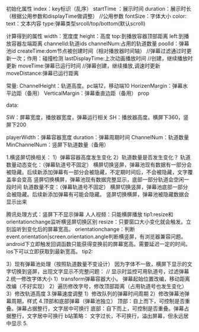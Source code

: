 初始化属性
index：key标识（乱序）
startTime ：展示时间
duration：展示时长（根据公用参数和displayTime做调整）  //公用参数
fontSize：字体大小
color:
text：文本内容
type:弹幕类型srcoll/top/bottom(默认scroll)


计算得到的属性
width：宽度度
height：高度
top:到播放容器顶部距离
left:到播放容器左端距离
channelId:轨道ids
channelNum:占用的轨道数量
poolId：弹幕池id
createTime:dom节点被创建时间（相对播放器时间轴）    //弹幕过滤通过时更新一次；作用：碰撞检测
lastDisplayTime:上次动画播放时间    //创建，继续播放时更新
moveTime:弹幕已运行时间     //弹幕创建，继续播放,调速时更新
moveDistance:弹幕已运行距离

常量:
ChannelHeight：轨道高度。pc端12，移动端10
HorizenMargin：弹幕水平边距（备用）
VerticalMargin：弹幕垂直边距（备用）
prop

data:

SW：屏幕宽度，播放器宽度，弹幕运行相关
SH：播放器高度。横屏下360，竖屏下200

playerWidth：弹幕容器宽度
duration：弹幕周期时间
ChannelNum：轨道数量
MinChannelNum：竖屏下轨道数量（备用）


1.横竖屏切换相关：
1）弹幕容器高度发生变化
2）轨道数量是否发生变化？
轨道数量动态变化：（弹幕轨道号不固定）
横屏切换竖屏，弹幕池现有数据有一部分会被隐藏。后续新添加弹幕有一部分会被隐藏，不定期时间后，不会被隐藏，文字覆盖率会变高
竖屏切换横屏，弹幕池现有数据完整显示，底部一部分轨道会空闲一段时间
轨道数量不变：（弹幕轨道号不固定）
横屏切换竖屏，弹幕池底部一部分会被隐藏。后续新添加弹幕有可能会隐藏。
竖屏切换横屏，弹幕池被隐藏数据会显示出来

腾讯处理方式：竖屏下不显示弹幕
人人视频：只能横屏播放
tip1:resize和orientationchange监听横竖屏切换区别
resize：只要窗口大小变化就会触发。立刻监听到变化后的屏幕宽高。
orientationchange：判断event.orientation|screen.orientation.angle判断横竖屏，有浏览器兼容问题。android下立即触发回调函数只能获得变换前的屏幕宽高。需要延迟一定的时间。ios下可以立即获取到最新宽高。
tip2:

3）现有弹幕池处理（按照轨道数量不变设计）
因为字体不一致，横屏下显示的文字切换到竖屏，出现文字显示不完整问题：
 // 显示时监控可用轨道号，过滤弹幕
2.统一修改字体大小
 1）transform弹幕容器大小。
 弹幕起始位置改编，移动距离改编（不好实现）
 2）遍历修改字号，修改顶部距离（占用轨道号也发生变化）
 3）修改轨道高度
3.弹幕速度调整
    1）修改队列的弹幕时间周期
    2）修改弹幕池弹幕周期，样式
4.顶部和底部弹幕（弹幕池独立）
顶部：自上而下，可控制是否重叠。弹幕占据整行，文字居中可换行
底部：自下而上，可控制是否重叠。弹幕占据整行，文字居中可换行
b站策略：
    文字过长，不可换行，溢出屏幕，但永远居中显示
5.